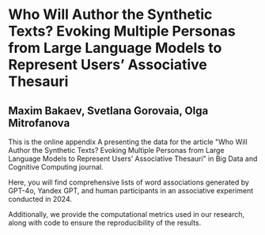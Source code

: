  # Who Will Author the Synthetic Texts? Evoking Multiple Personas from Large Language Models to Represent Users’ Associative Thesauri

 ## Maxim Bakaev, Svetlana Gorovaia, Olga Mitrofanova

This is the online appendix A presenting the data for the article "Who Will Author the Synthetic Texts? Evoking Multiple Personas from Large Language Models to Represent Users’ Associative Thesauri" in Big Data and Cognitive Computing journal. 

Here, you will find comprehensive lists of word associations generated by GPT-4o, Yandex GPT, and human participants in an associative experiment conducted in 2024.  

Additionally, we provide the computational metrics used in our research, along with code to ensure the reproducibility of the results.
